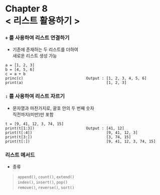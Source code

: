 Chapter 8<br/>
< 리스트 활용하기 >
=====================


### `+` 를 사용하여 리스트 연결하기
- 기존에 존재하는 두 리스트를 더하여<br/>
새로운 리스트 생성 가능

```
a = [1, 2, 3]
b = [4, 5, 6]
c = a + b
princ(c)                            Output : [1, 2, 3, 4, 5, 6]
print(a)                                     [1, 2, 3]
```


### `:` 를 사용하여 리스트 자르기
- 문자열과 마찬가지로, 괄호 안의 두 번째 숫자<br/>
직전까지(미만)만 포함

```
t = [9, 41, 12, 3, 74, 15]
print(t[1:3])                       Output : [41, 12]
print(t[:4])                                 [9, 41, 12, 3]
print(t[3:])                                 [3, 74, 15]
print(t[:])                                  [9, 41, 12, 3, 74, 15]
```


### 리스트 메서드
- 종류
> `append()`, `count()`, `extend()`<br/>
> `index()`, `insert()`, `pop()`<br/>
> `remove()`, `reverse()`, `sort()`
